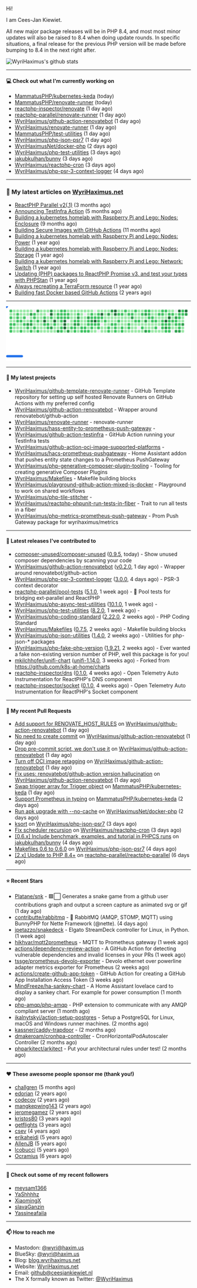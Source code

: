 Hi!

I am Cees-Jan Kiewiet.

All new major package releases will be in PHP 8.4, and most most minor updates will also be raised to 8.4 when doing update rounds. In specific situations, a final release for the previous PHP version will be made before bumping to 8.4 in the next right after.

![WyriHaximus's github stats](https://github-readme-stats.vercel.app/api?username=WyriHaximus&show_icons=true)

---

#### 💻 Check out what I'm currently working on

- [MammatusPHP/kubernetes-keda](https://github.com/MammatusPHP/kubernetes-keda) (today)
- [MammatusPHP/renovate-runner](https://github.com/MammatusPHP/renovate-runner) (today)
- [reactphp-inspector/renovate](https://github.com/reactphp-inspector/renovate) (1 day ago)
- [reactphp-parallel/renovate-runner](https://github.com/reactphp-parallel/renovate-runner) (1 day ago)
- [WyriHaximus/github-action-renovatebot](https://github.com/WyriHaximus/github-action-renovatebot) (1 day ago)
- [WyriHaximus/renovate-runner](https://github.com/WyriHaximus/renovate-runner) (1 day ago)
- [MammatusPHP/test-utilities](https://github.com/MammatusPHP/test-utilities) (1 day ago)
- [WyriHaximus/php-json-psr7](https://github.com/WyriHaximus/php-json-psr7) (1 day ago)
- [WyriHaximusNet/docker-php](https://github.com/WyriHaximusNet/docker-php) (2 days ago)
- [WyriHaximus/php-test-utilities](https://github.com/WyriHaximus/php-test-utilities) (3 days ago)
- [jakubkulhan/bunny](https://github.com/jakubkulhan/bunny) (3 days ago)
- [WyriHaximus/reactphp-cron](https://github.com/WyriHaximus/reactphp-cron) (3 days ago)
- [WyriHaximus/php-psr-3-context-logger](https://github.com/WyriHaximus/php-psr-3-context-logger) (4 days ago)

---

### 📜 My latest articles on [WyriHaximus.net](https://blog.wyrihaximus.net/)

- [ReactPHP Parallel v2(.1)](https://blog.wyrihaximus.net/2025/06/reactphp-parallel-v2-/) (3 months ago)
- [Announcing TestInfra Action](https://blog.wyrihaximus.net/2025/03/announcing-testinfra-action/) (5 months ago)
- [Building a kubernetes homelab with Raspberry Pi and Lego: Nodes: Enclosure](https://blog.wyrihaximus.net/2024/12/building-a-kubernetes-homelab-with-raspberry-pies-and-lego-nodes-enclosure/) (9 months ago)
- [Building Secure Images with GitHub Actions](https://blog.wyrihaximus.net/2024/10/building-secure-images-with-github-actions/) (11 months ago)
- [Building a kubernetes homelab with Raspberry Pi and Lego: Nodes: Power](https://blog.wyrihaximus.net/2024/09/building-a-kubernetes-homelab-with-raspberry-pies-and-lego-nodes-power/) (1 year ago)
- [Building a kubernetes homelab with Raspberry Pi and Lego: Nodes: Storage](https://blog.wyrihaximus.net/2024/08/building-a-kubernetes-homelab-with-raspberry-pies-and-lego-nodes-storage/) (1 year ago)
- [Building a kubernetes homelab with Raspberry Pi and Lego: Network: Switch](https://blog.wyrihaximus.net/2024/07/building-a-kubernetes-homelab-with-raspberry-pies-and-lego-network-switch/) (1 year ago)
- [Updating (PHP) packages to ReactPHP Promise v3, and test your types with PHPStan](https://blog.wyrihaximus.net/2024/06/updating-php-packages-to-reactphp-promise-v3--and-test-your-types-with-phpstan/) (1 year ago)
- [Always recreating a TerraForm resource](https://blog.wyrihaximus.net/2024/04/always-recreating-a-terraform-resource/) (1 year ago)
- [Building fast Docker based GitHub Actions](https://blog.wyrihaximus.net/2023/03/building-fast-docker-based-github-actions/) (2 years ago)

---

<picture>
  <source
    media="(prefers-color-scheme: dark)"
    srcset="images/breakout-dark.svg"
  />
  <source
    media="(prefers-color-scheme: light)"
    srcset="images/breakout-light.svg"
  />
  <img alt="Breakout Game" src="images/breakout-light.svg" />
</picture>

---

#### 🌱 My latest projects

- [WyriHaximus/github-template-renovate-runner](https://github.com/WyriHaximus/github-template-renovate-runner) - GitHub Template repository for setting up self hosted Renovate Runners on GitHub Actions with my preferred config
- [WyriHaximus/github-action-renovatebot](https://github.com/WyriHaximus/github-action-renovatebot) - Wrapper around renovatebot/github-action
- [WyriHaximus/renovate-runner](https://github.com/WyriHaximus/renovate-runner) - renovate-runner
- [WyriHaximus/hass-entity-to-prometheus-push-gateway](https://github.com/WyriHaximus/hass-entity-to-prometheus-push-gateway) - 
- [WyriHaximus/github-action-testinfra](https://github.com/WyriHaximus/github-action-testinfra) - GitHub Action running your TestInfra tests
- [WyriHaximus/github-action-oci-image-supported-platforms](https://github.com/WyriHaximus/github-action-oci-image-supported-platforms) - 
- [WyriHaximus/hacs-prometheus-pushgateway](https://github.com/WyriHaximus/hacs-prometheus-pushgateway) - Home Assistant addon that pushes entity state changes to a Prometheus PushGateway
- [WyriHaximus/php-generative-composer-plugin-tooling](https://github.com/WyriHaximus/php-generative-composer-plugin-tooling) - Tooling for creating generative Composer Plugins
- [WyriHaximus/Makefiles](https://github.com/WyriHaximus/Makefiles) - Makefile building blocks
- [WyriHaximus/playground-github-action-mixed-js-docker](https://github.com/WyriHaximus/playground-github-action-mixed-js-docker) - Playground to work on shared workflows
- [WyriHaximus/php-tile-stitcher](https://github.com/WyriHaximus/php-tile-stitcher) - 
- [WyriHaximus/reactphp-phpunit-run-tests-in-fiber](https://github.com/WyriHaximus/reactphp-phpunit-run-tests-in-fiber) - Trait to run all tests in a fiber
- [WyriHaximus/php-metrics-prometheus-push-gateway](https://github.com/WyriHaximus/php-metrics-prometheus-push-gateway) - Prom Push Gateway package for wyrihaximus/metrics

---

#### 🔭 Latest releases I've contributed to

- [composer-unused/composer-unused](https://github.com/composer-unused/composer-unused) ([0.9.5](https://github.com/composer-unused/composer-unused/releases/tag/0.9.5), today) - Show unused composer dependencies by scanning your code
- [WyriHaximus/github-action-renovatebot](https://github.com/WyriHaximus/github-action-renovatebot) ([v0.2.0](https://github.com/WyriHaximus/github-action-renovatebot/releases/tag/v0.2.0), 1 day ago) - Wrapper around renovatebot/github-action
- [WyriHaximus/php-psr-3-context-logger](https://github.com/WyriHaximus/php-psr-3-context-logger) ([3.0.0](https://github.com/WyriHaximus/php-psr-3-context-logger/releases/tag/3.0.0), 4 days ago) - PSR-3 context decorator
- [reactphp-parallel/pool-tests](https://github.com/reactphp-parallel/pool-tests) ([5.1.0](https://github.com/reactphp-parallel/pool-tests/releases/tag/5.1.0), 1 week ago) - 🎱 Pool tests for bridging ext-parallel and ReactPHP
- [WyriHaximus/php-async-test-utilities](https://github.com/WyriHaximus/php-async-test-utilities) ([10.1.0](https://github.com/WyriHaximus/php-async-test-utilities/releases/tag/10.1.0), 1 week ago) - 
- [WyriHaximus/php-test-utilities](https://github.com/WyriHaximus/php-test-utilities) ([8.2.0](https://github.com/WyriHaximus/php-test-utilities/releases/tag/8.2.0), 1 week ago) - 
- [WyriHaximus/php-coding-standard](https://github.com/WyriHaximus/php-coding-standard) ([2.22.0](https://github.com/WyriHaximus/php-coding-standard/releases/tag/2.22.0), 2 weeks ago) - PHP Coding Standard
- [WyriHaximus/Makefiles](https://github.com/WyriHaximus/Makefiles) ([0.7.5](https://github.com/WyriHaximus/Makefiles/releases/tag/0.7.5), 2 weeks ago) - Makefile building blocks
- [WyriHaximus/php-json-utilities](https://github.com/WyriHaximus/php-json-utilities) ([1.4.0](https://github.com/WyriHaximus/php-json-utilities/releases/tag/1.4.0), 2 weeks ago) - Utilities for php-json-* packages
- [WyriHaximus/php-fake-php-version](https://github.com/WyriHaximus/php-fake-php-version) ([1.9.21](https://github.com/WyriHaximus/php-fake-php-version/releases/tag/1.9.21), 2 weeks ago) - Ever wanted a fake non-existing version number of PHP, well this package is for you!
- [mkilchhofer/unifi-chart](https://github.com/mkilchhofer/unifi-chart) ([unifi-1.14.0](https://github.com/mkilchhofer/unifi-chart/releases/tag/unifi-1.14.0), 3 weeks ago) - Forked from https://github.com/k8s-at-home/charts
- [reactphp-inspector/dns](https://github.com/reactphp-inspector/dns) ([0.1.0](https://github.com/reactphp-inspector/dns/releases/tag/0.1.0), 4 weeks ago) - Open Telemetry Auto Instrumentation for ReactPHP&#39;s DNS component
- [reactphp-inspector/socket](https://github.com/reactphp-inspector/socket) ([0.1.0](https://github.com/reactphp-inspector/socket/releases/tag/0.1.0), 4 weeks ago) - Open Telemetry Auto Instrumentation for ReactPHP&#39;s Socket component

---

#### 🔨 My recent Pull Requests

- [Add support for RENOVATE_HOST_RULES](https://github.com/WyriHaximus/github-action-renovatebot/pull/6) on [WyriHaximus/github-action-renovatebot](https://github.com/WyriHaximus/github-action-renovatebot) (1 day ago)
- [No need to create commit](https://github.com/WyriHaximus/github-action-renovatebot/pull/5) on [WyriHaximus/github-action-renovatebot](https://github.com/WyriHaximus/github-action-renovatebot) (1 day ago)
- [Drop pre-commit script, we don&#39;t use it](https://github.com/WyriHaximus/github-action-renovatebot/pull/4) on [WyriHaximus/github-action-renovatebot](https://github.com/WyriHaximus/github-action-renovatebot) (1 day ago)
- [Turn off OCI image retagging](https://github.com/WyriHaximus/github-action-renovatebot/pull/3) on [WyriHaximus/github-action-renovatebot](https://github.com/WyriHaximus/github-action-renovatebot) (1 day ago)
- [Fix uses: renovatebot/github-action version hallucination](https://github.com/WyriHaximus/github-action-renovatebot/pull/2) on [WyriHaximus/github-action-renovatebot](https://github.com/WyriHaximus/github-action-renovatebot) (1 day ago)
- [Swap trigger array for Trigger object](https://github.com/MammatusPHP/kubernetes-keda/pull/17) on [MammatusPHP/kubernetes-keda](https://github.com/MammatusPHP/kubernetes-keda) (1 day ago)
- [Support Prometheus in typing](https://github.com/MammatusPHP/kubernetes-keda/pull/16) on [MammatusPHP/kubernetes-keda](https://github.com/MammatusPHP/kubernetes-keda) (2 days ago)
- [Run apk upgrade with --no-cache](https://github.com/WyriHaximusNet/docker-php/pull/324) on [WyriHaximusNet/docker-php](https://github.com/WyriHaximusNet/docker-php) (2 days ago)
- [ksort](https://github.com/WyriHaximus/php-json-psr7/pull/173) on [WyriHaximus/php-json-psr7](https://github.com/WyriHaximus/php-json-psr7) (3 days ago)
- [Fix scheduler recursion](https://github.com/WyriHaximus/reactphp-cron/pull/104) on [WyriHaximus/reactphp-cron](https://github.com/WyriHaximus/reactphp-cron) (3 days ago)
- [[0.6.x] Include benchmark, examples, and tutorial in PHPCS runs](https://github.com/jakubkulhan/bunny/pull/195) on [jakubkulhan/bunny](https://github.com/jakubkulhan/bunny) (4 days ago)
- [Makefiles 0.6 to 0.6.0](https://github.com/WyriHaximus/php-json-psr7/pull/172) on [WyriHaximus/php-json-psr7](https://github.com/WyriHaximus/php-json-psr7) (4 days ago)
- [[2.x] Update to PHP 8.4&#43;](https://github.com/reactphp-parallel/reactphp-parallel/pull/74) on [reactphp-parallel/reactphp-parallel](https://github.com/reactphp-parallel/reactphp-parallel) (6 days ago)

---

#### ⭐ Recent Stars

- [Platane/snk](https://github.com/Platane/snk) - 🟩⬜ Generates a snake game from a github user contributions graph and output a screen capture as animated svg or gif (1 day ago)
- [contributte/rabbitmq](https://github.com/contributte/rabbitmq) - 🐰 RabbitMQ (AMQP, STOMP, MQTT) using BunnyPHP for Nette Framework (@nette). (4 days ago)
- [jpetazzo/snakedeck](https://github.com/jpetazzo/snakedeck) - Elgato StreamDeck controller for Linux, in Python. (1 week ago)
- [hikhvar/mqtt2prometheus](https://github.com/hikhvar/mqtt2prometheus) - MQTT to Prometheus gateway (1 week ago)
- [actions/dependency-review-action](https://github.com/actions/dependency-review-action) - A GitHub Action for detecting vulnerable dependencies and invalid licenses in your PRs (1 week ago)
- [tssge/prometheus-devolo-exporter](https://github.com/tssge/prometheus-devolo-exporter) - Devolo ethernet over powerline adapter metrics exporter for Prometheus (2 weeks ago)
- [actions/create-github-app-token](https://github.com/actions/create-github-app-token) - GitHub Action for creating a GitHub App Installation Access Token (3 weeks ago)
- [MindFreeze/ha-sankey-chart](https://github.com/MindFreeze/ha-sankey-chart) - A Home Assistant lovelace card to display a sankey chart. For example for power consumption (1 month ago)
- [php-amqp/php-amqp](https://github.com/php-amqp/php-amqp) - PHP extension to communicate with any AMQP compliant server (1 month ago)
- [ikalnytskyi/action-setup-postgres](https://github.com/ikalnytskyi/action-setup-postgres) - Setup a PostgreSQL for Linux, macOS and Windows runner machines. (2 months ago)
- [kassner/caddy-trapdoor](https://github.com/kassner/caddy-trapdoor) -  (2 months ago)
- [dmakeroam/cronhpa-controller](https://github.com/dmakeroam/cronhpa-controller) - CronHorizontalPodAutoscaler Controller (2 months ago)
- [phparkitect/arkitect](https://github.com/phparkitect/arkitect) - Put your architectural rules under test! (2 months ago)

---

#### ❤️ These awesome people sponsor me (thank you!)

- [challgren](https://github.com/challgren) (5 months ago)
- [edorian](https://github.com/edorian) (2 years ago)
- [codecov](https://github.com/codecov) (2 years ago)
- [mangkepwing143](https://github.com/mangkepwing143) (2 years ago)
- [jeromegamez](https://github.com/jeromegamez) (2 years ago)
- [kristos80](https://github.com/kristos80) (3 years ago)
- [getflights](https://github.com/getflights) (3 years ago)
- [csev](https://github.com/csev) (4 years ago)
- [erikaheidi](https://github.com/erikaheidi) (5 years ago)
- [AllenJB](https://github.com/AllenJB) (5 years ago)
- [lcobucci](https://github.com/lcobucci) (5 years ago)
- [Ocramius](https://github.com/Ocramius) (6 years ago)

---

#### 👯 Check out some of my recent followers

- [meysam1366](https://github.com/meysam1366)
- [YaShhhhz](https://github.com/YaShhhhz)
- [XiaomingX](https://github.com/XiaomingX)
- [slavaGanzin](https://github.com/slavaGanzin)
- [Yassineafaila](https://github.com/Yassineafaila)

---

#### 📫 How to reach me

- Mastodon: [@wyri@haxim.us](https://toot-toot.wyrihaxim.us/@wyri)
- BlueSky: [@wyri@haxim.us](https://bsky.app/profile/wyrihaxim.us)
- Blog: [blog.wyrihaximus.net](https://blog.wyrihaximus.net/)
- Website: [WyriHaximus.net](https://wyrihaximus.net/)
- Email: [github@ceesjankiewiet.nl](mailto:github@ceesjankiewiet.nl)
- The X formally known as Twitter: [@WyriHaximus](https://twitter.com/WyriHaximus)
